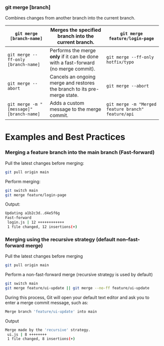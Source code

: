 ### git merge [branch]
Combines changes from another branch into the current branch.

| `git merge [branch-name]` | Merges the specified branch into the current branch. | `git merge feature/login-page` |
| --------------------------- | -------------------------------- | ---- |
| `git merge --ff-only [branch-name]` | Performs the merge **only** if it can be done with a fast-forward (no merge commit). | `git merge --ff-only hotfix/typo` |
| `git merge --abort` | Cancels an ongoing merge and restores the branch to its pre-merge state. | `git merge --abort` |
| `git merge -m "[message]" [branch-name]` | Adds a custom message to the merge commit. | `git merge -m "Merged feature branch" feature/api` |


# Examples and Best Practices
### Merging a feature branch into the main branch  (Fast-forward)

Pull the latest changes before merging:
```bash
git pull origin main
```
Perform merging:
```bash
git switch main
git merge feature/login-page
```
Output:
```bash
Updating a1b2c3d..d4e5f6g
Fast-forward
 login.js | 12 ++++++++++++
 1 file changed, 12 insertions(+)
```

### Merging using the recursive strategy (default non–fast-forward merge)
Pull the latest changes before merging
```bash
git pull origin main
```
Perform a non-fast-forward merge (recursive strategy is used by default)
```bash
git switch main
git merge feature/ui-update || git merge --no-ff feature/ui-update
```
During this process, Git will open your default text editor and ask you to enter a merge commit message, such as:
```bash
Merge branch 'feature/ui-update' into main
```
Output
```bash
Merge made by the 'recursive' strategy.
 ui.js | 8 ++++++++
 1 file changed, 8 insertions(+)
```

